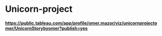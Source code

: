 # Unicorn-project
#### https://public.tableau.com/app/profile/omer.mazor/viz/unicornprojectomer/UnicornStorybyomer?publish=yes
